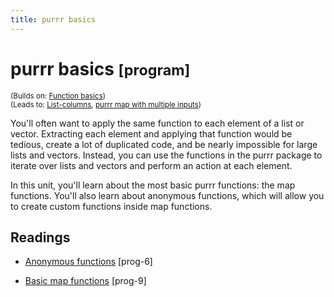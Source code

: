 ```yaml
---
title: purrr basics
---
```


<!-- Generated automatically from purrr-basics.yml. Do not edit by hand -->

# purrr basics <small class='program'>[program]</small>
<small>(Builds on: [Function basics](function-basics.md))</small>  
<small>(Leads to: [List-columns](list-cols.md), [purrr map with multiple inputs](purrr-parallel.md))</small>

You'll often want to apply the same function to each element of a list or
vector. Extracting each element and applying that function would be tedious, 
create a lot of duplicated code, and be nearly impossible for large lists and 
vectors. Instead, you can use the functions in the purrr package to iterate over
lists and vectors and perform an action at each element. 

In this unit, you'll learn about the most basic purrr functions: the map 
functions. You'll also learn about anonymous functions, which will allow you 
to create custom functions inside map functions.

## Readings

  * [Anonymous functions](https://dcl-prog.stanford.edu/function-anonymous.html) [prog-6]

  * [Basic map functions](https://dcl-prog.stanford.edu/purrr-basics.html) [prog-9]


